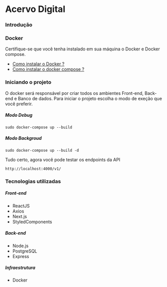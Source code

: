 # Acervo Digital 

### Introdução


### Docker

 Certifique-se que você tenha instalado em sua máquina o Docker e Docker compose.
-  [Como instalar o Docker ?](https://docs.docker.com/install/linux/docker-ce/ubuntu/ " ")
-  [Como instalar o docker compose ?](https://docs.docker.com/compose/install/" "  ")

### Iniciando o projeto

O docker será responsável por criar todos os ambientes Front-end, Back-end e Banco de dados.
Para iniciar o projeto escolha o modo de exeção que você preferir.

##### Modo Debug

```shell
sudo docker-compose up --build
```
##### Modo Backgroud
```shell
sudo docker-compose up --build -d
```
Tudo certo, agora você pode testar os endpoints da API

```shell
http://localhost:4000/v1/
```

### Tecnologias utilizadas

##### Front-end
- ReactJS
- Axios
- Next.js
- StyledComponents


##### Back-end
- Node.js
- PostgreSQL
- Express

##### Infraestrutura
- Docker